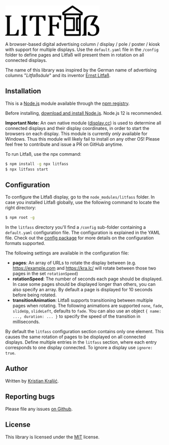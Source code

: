 [<img width="300" alt="Litfaß Logo" src="https://raw.githubusercontent.com/kristian/litfass/master/public/img/litfass.svg?sanitize=true">](https://github.com/kristian/litfass)

A browser-based digital advertising column / display / pole / poster / kiosk with support for multiple displays. Use the `default.yaml` file in the `/config` folder to define pages and Litfaß will present them in rotation on all connected displays.

The name of this library was inspired by the German name of advertising columns "*Litfaßsäule*" and its inventor [Ernst Litfaß](https://en.wikipedia.org/wiki/Ernst_Litfa%C3%9F).

## Installation

This is a [Node.js](https://nodejs.org/en/) module available through the
[npm registry](https://www.npmjs.com/).

Before installing, [download and install Node.js](https://nodejs.org/en/download/).
Node.js 12 is recommended.

**Important Note:** An own native module ([display.cc](display.cc)) is used to determine all connected displays and their display coordinates, in order to start the browsers on each display. This module is currently *only* available for Windows. Thus this module will likely fail to install on any other OS! Please feel free to contribute and issue a PR on GitHub anytime.

To run Litfaß, use the npx command:

```bash
$ npm install -g npx litfass
$ npx litfass start
```

## Configuration

To configure the Litfaß display, go to the `node_modules/litfass` folder. In case you installed Litfaß globally, use the following command to locate the right directory:

```bash
$ npm root -g
```

In the `litfass` directory you'll find a `/config` sub-folder containing a `default.yaml` configuration file. The configuration is explained in the YAML file. Check out the [config package](https://www.npmjs.com/package/config) for more details on the configuration formats supported.

The following settings are available in the configuration file:

- **pages**: An array of URLs to rotate the display between (e.g. https://example.com and https://kra.lc/ will rotate between those two pages in the set `rotationSpeed`)
- **rotationSpeed**: The number of seconds each page should be displayed. In case some pages should be displayed longer than others, you can also specify an array. By default a page is displayed for 10 seconds before being rotated.
- **transitionAnimation**: Litfaß supports transitioning between multiple pages when rotating. The following animations are supported `none`, `fade`, `slideUp`, `slideLeft`, defaults to `fade`. You can also use an object `{ name: ..., duration: ... }` to specify the speed of the transition in milliseconds.

By default the `litfass` configuration section contains only one element. This causes the same rotation of pages to be displayed on all connected displays. Define multiple entries in the `litfass` section, where each entry corresponds to one display connected. To ignore a display use `ignore: true`.

## Author

Written by [Kristian Kraljić](https://kra.lc/).

## Reporting bugs

Please file any issues [on Github](https://github.com/kristian/litfass).

## License

This library is licensed under the [MIT](LICENSE) license.